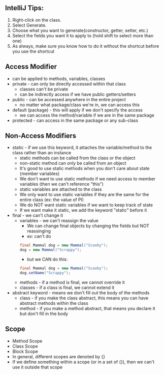 ## IntelliJ Tips:
1. Right-click on the class.
2. Select Generate.
3. Choose what you want to generate(constructor, getter, setter, etc.)
4. Select the fields you want it to apply to (hold shift to select more than one)
5. As always, make sure you know how to do it without the shortcut before you use the shortcut

## Access Modifier
- can be applied to methods, variables, classes
- private - can only be directly accessed within that class
    - classes can't be private
    - can be indirectly access if we have public getters/setters
- public - can be accessed anywhere in the entire project
    - no matter what package/class we're in, we can access this
- default (package) - this will apply if we don't specify the access
    - we can access the method/variable if we are in the same package
- protected - can access in the same package or any sub-class


## Non-Access Modifiers
- static - if we use this keyword, it attaches the variable/method to the class rather than an instance
    - static methods can be called from the class or the object
    - non-static method can only be called from an object
    - It's good to use static methods when you don't care about state (member variables)
    - We don't want to use static methods if we need access to member variables (then we can't reference "this")
    - static variables are attached to the class
    - We only want to use static variables if they are the same for the entire class (ex: the value of PI)
    - We do NOT want static variables if we want to keep track of state
    - If we want make it static, we add the keyword "static" before it
- final - we can't change it
    - variables - we can't reassign the value
        - We can change final objects by changing the fields but NOT reassinging
        - ex: can't do
        ```java
        final Mammal dog = new Mammal("Scooby");
        dog = new Mammal("Scrappy");
        ```
        - but we CAN do this:
        ```java
        final Mammal dog = new Mammal("Scooby");
        dog.setName("Scrappy");
        ```
    - methods - if a method is final, we cannot override it
    - classes - if a class is final, we cannot extend it
- abstract keyword - means we don't fill out the body of the methods
    - class - if you make the class abstract, this means you can have abstract methods within the class
    - method - if you make a method abstract, that means you declare it but don't fill in the body


## Scope
- Method Scope
- Class Scope
- Block Scope
- In general, different scopes are denoted by {}
- If we define something within a scope (or in a set of {}), then we can't use it outside that scope